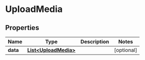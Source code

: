 

# UploadMedia


## Properties

| Name | Type | Description | Notes |
|------------ | ------------- | ------------- | -------------|
|**data** | [**List&lt;UploadMedia&gt;**](UploadMedia.md) |  |  [optional] |



